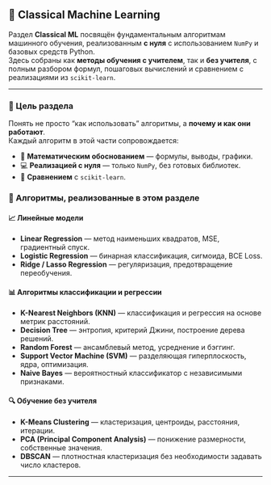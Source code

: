 ## 🧩 Classical Machine Learning

Раздел **Classical ML** посвящён фундаментальным алгоритмам машинного обучения, реализованным **с нуля** с использованием `NumPy` и базовых средств Python.  
Здесь собраны как **методы обучения с учителем**, так и **без учителя**, с полным разбором формул, пошаговых вычислений и сравнением с реализациями из `scikit-learn`.

---

### 🎯 Цель раздела

Понять не просто “как использовать” алгоритмы, а **почему и как они работают**.  
Каждый алгоритм в этой части сопровождается:
- 📘 **Математическим обоснованием** — формулы, выводы, графики.  
- 💻 **Реализацией с нуля** — только `NumPy`, без готовых библиотек.  
- 🔬 **Сравнением** с `scikit-learn`.

### 🔹 Алгоритмы, реализованные в этом разделе

#### 📈 Линейные модели
- **Linear Regression** — метод наименьших квадратов, MSE, градиентный спуск.  
- **Logistic Regression** — бинарная классификация, сигмоида, BCE Loss.  
- **Ridge / Lasso Regression** — регуляризация, предотвращение переобучения.  

#### 📊 Алгоритмы классификации и регрессии
- **K-Nearest Neighbors (KNN)** — классификация и регрессия на основе метрик расстояний.  
- **Decision Tree** — энтропия, критерий Джини, построение дерева решений.  
- **Random Forest** — ансамблевый метод, усреднение и бэггинг.  
- **Support Vector Machine (SVM)** — разделяющая гиперплоскость, ядра, оптимизация.  
- **Naive Bayes** — вероятностный классификатор с независимыми признаками.  

#### 🔍 Обучение без учителя
- **K-Means Clustering** — кластеризация, центроиды, расстояния, итерации.  
- **PCA (Principal Component Analysis)** — понижение размерности, собственные значения.  
- **DBSCAN** — плотностная кластеризация без необходимости задавать число кластеров.

---

